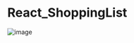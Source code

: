 # React_ShoppingList
![image](https://user-images.githubusercontent.com/72608044/196907139-82580b6d-726d-453a-bd37-b31eca9b6eb7.png)
